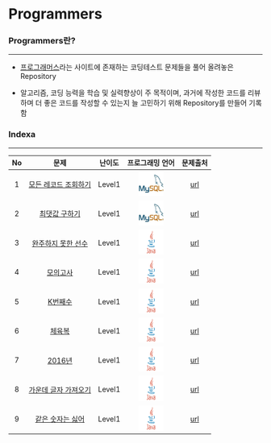 # Programmers

### Programmers란?

---

- [프로그래머스](https://programmers.co.kr/ "Programmers")라는 사이트에 존재하는 코딩테스트 문제들을 풀어 올려놓은 Repository

- 알고리즘, 코딩 능력을 학습 및 실력향상이 주 목적이며, 과거에 작성한 코드를 리뷰하며 더 좋은 코드를 작성할 수 있는지 늘 고민하기 위해 Repository를 만들어 기록함



### Indexa

---

|  No  |                             문제                             | 난이도 |                       프로그래밍 언어                        |                           문제출처                           |
| :--: | :----------------------------------------------------------: | :----: | :----------------------------------------------------------: | :----------------------------------------------------------: |
|  1   | [모든 레코드 조회하기](./src/Level01/Level01_SQL01.sql "코드 보기") | Level1 | <img src=".\img\mysql.jpg" alt="mysql" width="50" height="50" /> | [url](https://programmers.co.kr/learn/courses/30/lessons/59034 "문제 보기") |
|  2   | [최댓값 구하기](./src/Level01/Level01_SQL02.sql "코드 보기") | Level1 | <img src=".\img\mysql.jpg" alt="mysql" width="50" height="50" /> | [url](https://programmers.co.kr/learn/courses/30/lessons/59415 "문제 보기") |
|  3   | [완주하지 못한 선수](./src/Level01/Level01_Solution01.java "코드 보기") | Level1 | <img src=".\img\Java.png" alt="Java" width="50" height="50" /> | [url](https://programmers.co.kr/learn/courses/30/lessons/42576 "문제 보기") |
|  4   | [모의고사](./src/Level01/Level01_Solution02.java "코드 보기") | Level1 | <img src=".\img\Java.png" alt="Java" width="50" height="50" /> | [url](https://programmers.co.kr/learn/courses/30/lessons/42840 "문제 보기") |
|  5   | [K번째수](./src/Level01/Level01_Solution03.java "코드 보기") | Level1 | <img src=".\img\Java.png" alt="Java" width="50" height="50" /> | [url](https://programmers.co.kr/learn/courses/30/lessons/42748 "문제 보기") |
|  6   | [체육복](./src/Level01/Level01_Solution04.java "코드 보기")  | Level1 | <img src=".\img\Java.png" alt="Java" width="50" height="50" /> | [url](https://programmers.co.kr/learn/courses/30/lessons/42862 "문제 보기") |
|  7   | [2016년](./src/Level01/Level01_Solution05.java "코드 보기")  | Level1 | <img src=".\img\Java.png" alt="Java" width="50" height="50" /> | [url](https://programmers.co.kr/learn/courses/30/lessons/12901 "문제 보기") |
|  8   | [가운데 글자 가져오기](./src/Level01/Level01_Solution06.java "코드 보기") | Level1 | <img src=".\img\Java.png" alt="Java" width="50" height="50" /> | [url](https://programmers.co.kr/learn/courses/30/lessons/12903 "문제 보기") |
|  9   | [같은 숫자는 싫어](./src/Level01/Level01_Solution07.java "코드 보기") | Level1 | <img src=".\img\Java.png" alt="Java" width="50" height="50" /> | [url](https://programmers.co.kr/learn/courses/30/lessons/12906?language=java "문제 보기") |

